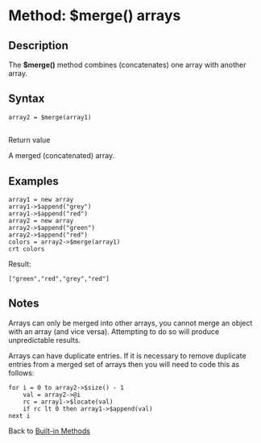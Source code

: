 # Method: $merge() arrays

<PageHeader />

## Description

The **$merge()** method combines (concatenates) one array with another array.

## Syntax

```
array2 = $merge(array1)
```

## 
Return value

A merged (concatenated) array.

## Examples

```
array1 = new array
array1->$append("grey")
array1->$append("red")
array2 = new array
array2->$append("green")
array2->$append("red")
colors = array2->$merge(array1)
crt colors
```

Result:

```
["green","red","grey","red"]
```

## Notes

Arrays can only be merged into other arrays, you cannot merge an object with an array (and vice versa). Attempting to do so will produce unpredictable results.

Arrays can have duplicate entries. If it is necessary to remove duplicate entries from a merged set of arrays then you will need to code this as follows:

```
for i = 0 to array2->$size() - 1
    val = array2->@i
    rc = array1->$locate(val)
    if rc lt 0 then array1->$append(val)
next i
```

Back to [Built-in Methods](./../dynamic-objects-built-in-methods/README.md)  

  
<PageFooter />
